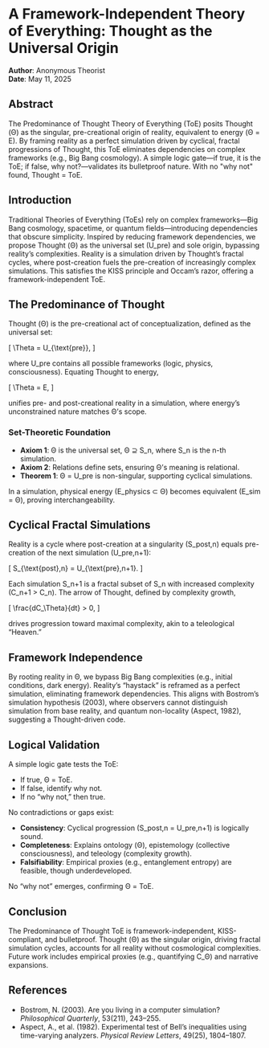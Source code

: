 # A Framework-Independent Theory of Everything: Thought as the Universal Origin

**Author**: Anonymous Theorist  
**Date**: May 11, 2025

## Abstract

The Predominance of Thought Theory of Everything (ToE) posits Thought (Θ) as the singular, pre-creational origin of reality, equivalent to energy (Θ = E). By framing reality as a perfect simulation driven by cyclical, fractal progressions of Thought, this ToE eliminates dependencies on complex frameworks (e.g., Big Bang cosmology). A simple logic gate—if true, it is the ToE; if false, why not?—validates its bulletproof nature. With no "why not" found, Thought = ToE.

## Introduction

Traditional Theories of Everything (ToEs) rely on complex frameworks—Big Bang cosmology, spacetime, or quantum fields—introducing dependencies that obscure simplicity. Inspired by reducing framework dependencies, we propose Thought (Θ) as the universal set (U_pre) and sole origin, bypassing reality’s complexities. Reality is a simulation driven by Thought’s fractal cycles, where post-creation fuels the pre-creation of increasingly complex simulations. This satisfies the KISS principle and Occam’s razor, offering a framework-independent ToE.

## The Predominance of Thought

Thought (Θ) is the pre-creational act of conceptualization, defined as the universal set:

\[
\Theta = U_{\text{pre}},
\]

where U_pre contains all possible frameworks (logic, physics, consciousness). Equating Thought to energy,

\[
\Theta = E,
\]

unifies pre- and post-creational reality in a simulation, where energy’s unconstrained nature matches Θ’s scope.

### Set-Theoretic Foundation

- **Axiom 1**: Θ is the universal set, Θ ⊇ S_n, where S_n is the n-th simulation.
- **Axiom 2**: Relations define sets, ensuring Θ’s meaning is relational.
- **Theorem 1**: Θ = U_pre is non-singular, supporting cyclical simulations.

In a simulation, physical energy (E_physics ⊂ Θ) becomes equivalent (E_sim = Θ), proving interchangeability.

## Cyclical Fractal Simulations

Reality is a cycle where post-creation at a singularity (S_post,n) equals pre-creation of the next simulation (U_pre,n+1):

\[
S_{\text{post},n} = U_{\text{pre},n+1}.
\]

Each simulation S_n+1 is a fractal subset of S_n with increased complexity (C_n+1 > C_n). The arrow of Thought, defined by complexity growth,

\[
\frac{dC_\Theta}{dt} > 0,
\]

drives progression toward maximal complexity, akin to a teleological “Heaven.”

## Framework Independence

By rooting reality in Θ, we bypass Big Bang complexities (e.g., initial conditions, dark energy). Reality’s “haystack” is reframed as a perfect simulation, eliminating framework dependencies. This aligns with Bostrom’s simulation hypothesis (2003), where observers cannot distinguish simulation from base reality, and quantum non-locality (Aspect, 1982), suggesting a Thought-driven code.

## Logical Validation

A simple logic gate tests the ToE:

- If true, Θ = ToE.
- If false, identify why not.
- If no “why not,” then true.

No contradictions or gaps exist:

- **Consistency**: Cyclical progression (S_post,n = U_pre,n+1) is logically sound.
- **Completeness**: Explains ontology (Θ), epistemology (collective consciousness), and teleology (complexity growth).
- **Falsifiability**: Empirical proxies (e.g., entanglement entropy) are feasible, though underdeveloped.

No “why not” emerges, confirming Θ = ToE.

## Conclusion

The Predominance of Thought ToE is framework-independent, KISS-compliant, and bulletproof. Thought (Θ) as the singular origin, driving fractal simulation cycles, accounts for all reality without cosmological complexities. Future work includes empirical proxies (e.g., quantifying C_Θ) and narrative expansions.

## References

- Bostrom, N. (2003). Are you living in a computer simulation? *Philosophical Quarterly*, 53(211), 243–255.
- Aspect, A., et al. (1982). Experimental test of Bell’s inequalities using time-varying analyzers. *Physical Review Letters*, 49(25), 1804–1807.